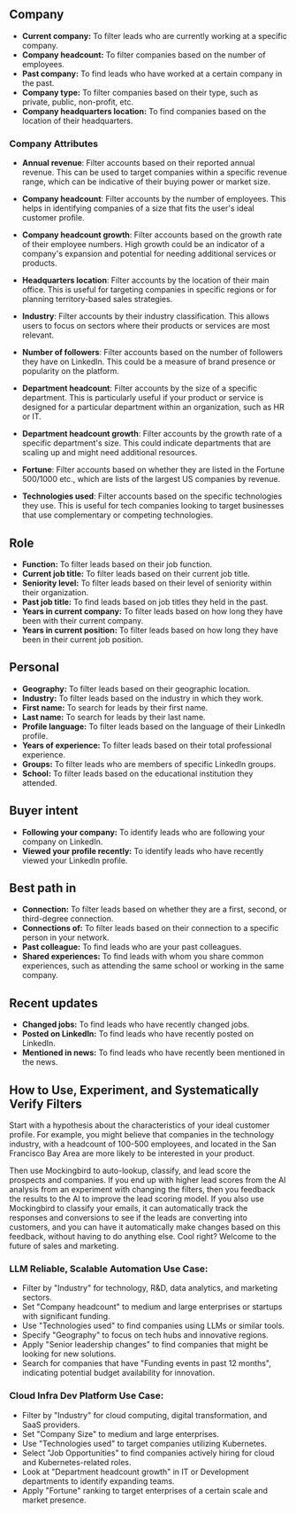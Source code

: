 ## Company

- **Current company:** To filter leads who are currently working at a specific company.
- **Company headcount:** To filter companies based on the number of employees.
- **Past company:** To find leads who have worked at a certain company in the past.
- **Company type:** To filter companies based on their type, such as private, public, non-profit, etc.
- **Company headquarters location:** To find companies based on the location of their headquarters.

### Company Attributes

- **Annual revenue**: Filter accounts based on their reported annual revenue. This can be used to target companies
  within a specific revenue range, which can be indicative of their buying power or market size.

- **Company headcount**: Filter accounts by the number of employees. This helps in identifying companies of a size that
  fits the user's ideal customer profile.

- **Company headcount growth**: Filter accounts based on the growth rate of their employee numbers. High growth could be
  an indicator of a company's expansion and potential for needing additional services or products.

- **Headquarters location**: Filter accounts by the location of their main office. This is useful for targeting
  companies in specific regions or for planning territory-based sales strategies.

- **Industry**: Filter accounts by their industry classification. This allows users to focus on sectors where their
  products or services are most relevant.

- **Number of followers**: Filter accounts based on the number of followers they have on LinkedIn. This could be a
  measure of brand presence or popularity on the platform.

- **Department headcount**: Filter accounts by the size of a specific department. This is particularly useful if your
  product or service is designed for a particular department within an organization, such as HR or IT.

- **Department headcount growth**: Filter accounts by the growth rate of a specific department's size. This could
  indicate departments that are scaling up and might need additional resources.

- **Fortune**: Filter accounts based on whether they are listed in the Fortune 500/1000 etc., which are lists of the
  largest US companies by revenue.

- **Technologies used**: Filter accounts based on the specific technologies they use. This is useful for tech companies
  looking to target businesses that use complementary or competing technologies.

## Role

- **Function:** To filter leads based on their job function.
- **Current job title:** To filter leads based on their current job title.
- **Seniority level:** To filter leads based on their level of seniority within their organization.
- **Past job title:** To find leads based on job titles they held in the past.
- **Years in current company:** To filter leads based on how long they have been with their current company.
- **Years in current position:** To filter leads based on how long they have been in their current job position.

## Personal

- **Geography:** To filter leads based on their geographic location.
- **Industry:** To filter leads based on the industry in which they work.
- **First name:** To search for leads by their first name.
- **Last name:** To search for leads by their last name.
- **Profile language:** To filter leads based on the language of their LinkedIn profile.
- **Years of experience:** To filter leads based on their total professional experience.
- **Groups:** To filter leads who are members of specific LinkedIn groups.
- **School:** To filter leads based on the educational institution they attended.

## Buyer intent

- **Following your company:** To identify leads who are following your company on LinkedIn.
- **Viewed your profile recently:** To identify leads who have recently viewed your LinkedIn profile.

## Best path in

- **Connection:** To filter leads based on whether they are a first, second, or third-degree connection.
- **Connections of:** To filter leads based on their connection to a specific person in your network.
- **Past colleague:** To find leads who are your past colleagues.
- **Shared experiences:** To find leads with whom you share common experiences, such as attending the same school or
  working in the same company.

## Recent updates

- **Changed jobs:** To find leads who have recently changed jobs.
- **Posted on LinkedIn:** To find leads who have recently posted on LinkedIn.
- **Mentioned in news:** To find leads who have recently been mentioned in the news.

## How to Use, Experiment, and Systematically Verify Filters

Start with a hypothesis about the characteristics of your ideal customer profile.
For example, you might believe that companies in the technology industry, with a headcount
of 100-500 employees, and located in the San Francisco Bay Area are more likely to be interested in your product.

Then use Mockingbird to auto-lookup, classify, and lead score the prospects and companies. If you end up with higher
lead
scores from the AI analysis from an experiment with changing the filters, then you feedback the results to the AI to
improve the lead scoring model. If you also use Mockingbird to classify your emails, it can automatically
track the responses and conversions to see if the leads are converting into customers, and you can have it
automatically make changes based on this feedback, without having to do anything else. Cool right? Welcome to
the future of sales and marketing.

### LLM Reliable, Scalable Automation Use Case:

- Filter by "Industry" for technology, R&D, data analytics, and marketing sectors.
- Set "Company headcount" to medium and large enterprises or startups with significant funding.
- Use "Technologies used" to find companies using LLMs or similar tools.
- Specify "Geography" to focus on tech hubs and innovative regions.
- Apply "Senior leadership changes" to find companies that might be looking for new solutions.
- Search for companies that have "Funding events in past 12 months", indicating potential budget availability for
  innovation.

### Cloud Infra Dev Platform Use Case:

- Filter by "Industry" for cloud computing, digital transformation, and SaaS providers.
- Set "Company Size" to medium and large enterprises.
- Use "Technologies used" to target companies utilizing Kubernetes.
- Select "Job Opportunities" to find companies actively hiring for cloud and Kubernetes-related roles.
- Look at "Department headcount growth" in IT or Development departments to identify expanding teams.
- Apply "Fortune" ranking to target enterprises of a certain scale and market presence.
